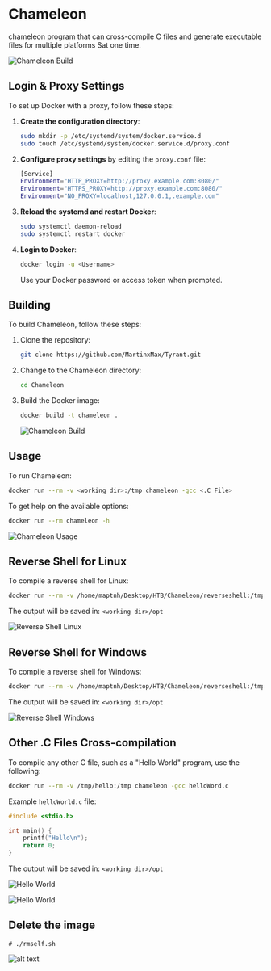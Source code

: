  
# **Chameleon**

chameleon program that can cross-compile C files and generate executable files for multiple platforms Sat one time.

![Chameleon Build](main/chameleon.jpg)

## **Login & Proxy Settings**

To set up Docker with a proxy, follow these steps:

1. **Create the configuration directory**:
   ```bash
   sudo mkdir -p /etc/systemd/system/docker.service.d
   sudo touch /etc/systemd/system/docker.service.d/proxy.conf
   ```

2. **Configure proxy settings** by editing the `proxy.conf` file:
   ```bash
   [Service]
   Environment="HTTP_PROXY=http://proxy.example.com:8080/"
   Environment="HTTPS_PROXY=http://proxy.example.com:8080/"
   Environment="NO_PROXY=localhost,127.0.0.1,.example.com"
   ```

3. **Reload the systemd and restart Docker**:
   ```bash
   sudo systemctl daemon-reload
   sudo systemctl restart docker
   ```

4. **Login to Docker**:
   ```bash
   docker login -u <Username>
   ```

   Use your Docker password or access token when prompted.

## **Building**

To build Chameleon, follow these steps:

1. Clone the repository:
   ```bash
   git clone https://github.com/MartinxMax/Tyrant.git
   ```

2. Change to the Chameleon directory:
   ```bash
   cd Chameleon
   ```

3. Build the Docker image:
   ```bash
   docker build -t chameleon .
   ```

   ![Chameleon Build](pic/image.png)

## **Usage**

To run Chameleon:

```bash
docker run --rm -v <working dir>:/tmp chameleon -gcc <.C File>
```

To get help on the available options:

```bash
docker run --rm chameleon -h
```

![Chameleon Usage](pic/imagex.png)

## **Reverse Shell for Linux**

To compile a reverse shell for Linux:

```bash
docker run --rm -v /home/maptnh/Desktop/HTB/Chameleon/reverseshell:/tmp chameleon -gcc reverse_lin.c
```

The output will be saved in: `<working dir>/opt`

![Reverse Shell Linux](pic/image-3.png)

## **Reverse Shell for Windows**

To compile a reverse shell for Windows:

```bash
docker run --rm -v /home/maptnh/Desktop/HTB/Chameleon/reverseshell:/tmp chameleon -gcc reverse_win.c
```

The output will be saved in: `<working dir>/opt`

![Reverse Shell Windows](pic/image-4.png)

## **Other .C Files Cross-compilation**

To compile any other C file, such as a "Hello World" program, use the following:

```bash
docker run --rm -v /tmp/hello:/tmp chameleon -gcc helloWord.c
```

Example `helloWorld.c` file:

```c
#include <stdio.h>

int main() {
    printf("Hello\n");
    return 0;
}
```

The output will be saved in: `<working dir>/opt`

![Hello World](pic/image-1.png)


![Hello World](pic/image-2.png)

## Delete the image

`# ./rmself.sh`

![alt text](pic/del.png)

